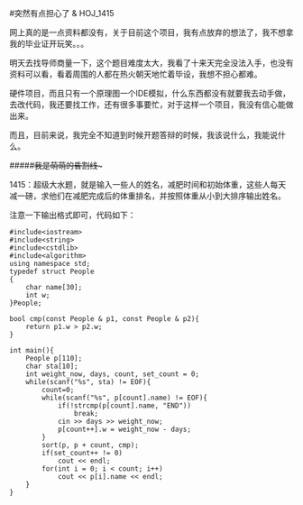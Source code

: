 #突然有点担心了 & HOJ_1415  

网上真的是一点资料都没有，关于目前这个项目，我有点放弃的想法了，我不想拿我的毕业证开玩笑。。。  

明天去找导师商量一下，这个题目难度太大，我看了十来天完全没法入手，也没有资料可以看，看着周围的人都在热火朝天地忙着毕设，我想不担心都难。  

硬件项目，而且只有一个原理图一个IDE模拟，什么东西都没有就要我去动手做，去改代码，我还要找工作，还有很多事要忙，对于这样一个项目，我没有信心能做出来。  

而且，目前来说，我完全不知道到时候开题答辩的时候，我该说什么，我能说什么。  

#####~~~~~~~~~~~~我是萌萌的昏割线~~~~~~~~~~~~~  

1415：超级大水题，就是输入一些人的姓名，减肥时间和初始体重，这些人每天减一磅，求他们在减肥完成后的体重排名，并按照体重从小到大排序输出姓名。  

注意一下输出格式即可，代码如下：  

    #include<iostream>
    #include<string>
    #include<cstdlib>
    #include<algorithm>
    using namespace std;
    typedef struct People
    {
        char name[30];
        int w;
    }People;

    bool cmp(const People & p1, const People & p2){
        return p1.w > p2.w;
    }

    int main(){
        People p[110];
        char sta[10];
        int weight_now, days, count, set_count = 0;
        while(scanf("%s", sta) != EOF){
            count=0;
            while(scanf("%s", p[count].name) != EOF){
                if(!strcmp(p[count].name, "END"))
                    break;
                cin >> days >> weight_now;
                p[count++].w = weight_now - days;
            }
            sort(p, p + count, cmp);
            if(set_count++ != 0)
                cout << endl;
            for(int i = 0; i < count; i++)
                cout << p[i].name << endl;
        }
    }
